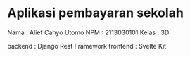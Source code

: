 # Aplikasi pembayaran sekolah

Nama : Alief Cahyo Utomo
NPM  : 2113030101
Kelas : 3D

backend : Django Rest Framework
frontend : Svelte Kit
